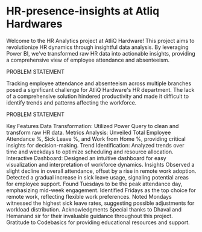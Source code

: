 # HR-presence-insights at Atliq Hardwares
Welcome to the HR Analytics project at AtliQ Hardware! This project aims to revolutionize HR dynamics through insightful data analysis. By leveraging Power BI, we've transformed raw HR data into actionable insights, providing a comprehensive view of employee attendance and absenteeism.

PROBLEM STATEMENT

Tracking employee attendance and absenteeism across multiple branches posed a significant challenge for AtliQ Hardware's HR department. The lack of a comprehensive solution hindered productivity and made it difficult to identify trends and patterns affecting the workforce.

PROBLEM STATEMENT

Key Features
Data Transformation: Utilized Power Query to clean and transform raw HR data.
Metrics Analysis: Unveiled Total Employee Attendance %, Sick Leave %, and Work from Home %, providing critical insights for decision-making.
Trend Identification: Analyzed trends over time and weekdays to optimize scheduling and resource allocation.
Interactive Dashboard: Designed an intuitive dashboard for easy visualization and interpretation of workforce dynamics.
Insights
Observed a slight decline in overall attendance, offset by a rise in remote work adoption.
Detected a gradual increase in sick leave usage, signaling potential areas for employee support.
Found Tuesdays to be the peak attendance day, emphasizing mid-week engagement.
Identified Fridays as the top choice for remote work, reflecting flexible work preferences.
Noted Mondays witnessed the highest sick leave rates, suggesting possible adjustments for workload distribution.
Acknowledgments
Special thanks to Dhaval and Hemanand sir for their invaluable guidance throughout this project.
Gratitude to Codebasics for providing educational resources and support.
